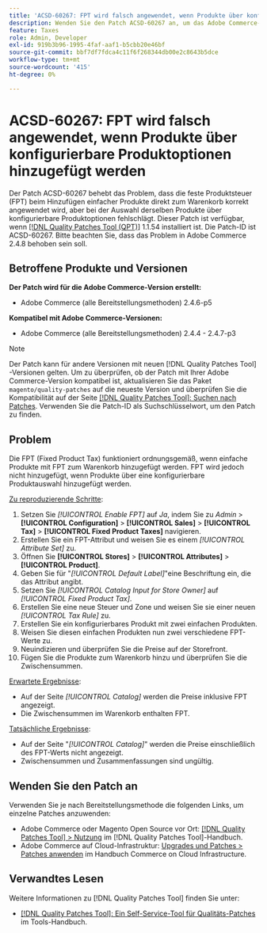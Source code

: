 ```yaml
---
title: 'ACSD-60267: FPT wird falsch angewendet, wenn Produkte über konfigurierbare Produktoptionen hinzugefügt werden'
description: Wenden Sie den Patch ACSD-60267 an, um das Adobe Commerce-Problem zu beheben, bei dem die feste Produktsteuer (FPT) richtig angewendet wird, wenn einfache Produkte direkt zum Warenkorb hinzugefügt werden, aber bei der Auswahl derselben Produkte über konfigurierbare Produktoptionen fehlschlägt.
feature: Taxes
role: Admin, Developer
exl-id: 919b3b96-1995-4faf-aaf1-b5cbb20e46bf
source-git-commit: bbf7df7fdca4c11f6f268344db00e2c8643b5dce
workflow-type: tm+mt
source-wordcount: '415'
ht-degree: 0%

---
```


# ACSD-60267: FPT wird falsch angewendet, wenn Produkte über konfigurierbare Produktoptionen hinzugefügt werden

Der Patch ACSD-60267 behebt das Problem, dass die feste Produktsteuer (FPT) beim Hinzufügen einfacher Produkte direkt zum Warenkorb korrekt angewendet wird, aber bei der Auswahl derselben Produkte über konfigurierbare Produktoptionen fehlschlägt. Dieser Patch ist verfügbar, wenn [[!DNL Quality Patches Tool (QPT)]](https://experienceleague.adobe.com/docs/commerce-operations/tools/quality-patches-tool/usage.html) 1.1.54 installiert ist. Die Patch-ID ist ACSD-60267. Bitte beachten Sie, dass das Problem in Adobe Commerce 2.4.8 behoben sein soll.

## Betroffene Produkte und Versionen

**Der Patch wird für die Adobe Commerce-Version erstellt:**

* Adobe Commerce (alle Bereitstellungsmethoden) 2.4.6-p5

**Kompatibel mit Adobe Commerce-Versionen:**

* Adobe Commerce (alle Bereitstellungsmethoden) 2.4.4 - 2.4.7-p3

>[!NOTE]
>
>Der Patch kann für andere Versionen mit neuen [!DNL Quality Patches Tool] -Versionen gelten. Um zu überprüfen, ob der Patch mit Ihrer Adobe Commerce-Version kompatibel ist, aktualisieren Sie das Paket `magento/quality-patches` auf die neueste Version und überprüfen Sie die Kompatibilität auf der Seite [[!DNL Quality Patches Tool]: Suchen nach Patches](https://experienceleague.adobe.com/tools/commerce-quality-patches/index.html). Verwenden Sie die Patch-ID als Suchschlüsselwort, um den Patch zu finden.

## Problem

Die FPT (Fixed Product Tax) funktioniert ordnungsgemäß, wenn einfache Produkte mit FPT zum Warenkorb hinzugefügt werden. FPT wird jedoch nicht hinzugefügt, wenn Produkte über eine konfigurierbare Produktauswahl hinzugefügt werden.

<u>Zu reproduzierende Schritte</u>:

1. Setzen Sie *[!UICONTROL Enable FPT]* auf *Ja*, indem Sie zu *Admin* > **[!UICONTROL Configuration]** > **[!UICONTROL Sales]** > **[!UICONTROL Tax]** > **[!UICONTROL Fixed Product Taxes]** navigieren.
1. Erstellen Sie ein FPT-Attribut und weisen Sie es einem *[!UICONTROL Attribute Set]* zu.
1. Öffnen Sie **[!UICONTROL Stores]** > **[!UICONTROL Attributes]** > **[!UICONTROL Product]**.
1. Geben Sie für &quot;*[!UICONTROL Default Label]*&quot;eine Beschriftung ein, die das Attribut angibt.
1. Setzen Sie *[!UICONTROL Catalog Input for Store Owner]* auf *[!UICONTROL Fixed Product Tax]*.
1. Erstellen Sie eine neue Steuer und Zone und weisen Sie sie einer neuen *[!UICONTROL Tax Rule]* zu.
1. Erstellen Sie ein konfigurierbares Produkt mit zwei einfachen Produkten.
1. Weisen Sie diesen einfachen Produkten nun zwei verschiedene FPT-Werte zu.
1. Neuindizieren und überprüfen Sie die Preise auf der Storefront.
1. Fügen Sie die Produkte zum Warenkorb hinzu und überprüfen Sie die Zwischensummen.

<u>Erwartete Ergebnisse</u>:

* Auf der Seite *[!UICONTROL Catalog]* werden die Preise inklusive FPT angezeigt.
* Die Zwischensummen im Warenkorb enthalten FPT.

<u>Tatsächliche Ergebnisse</u>:

* Auf der Seite &quot;*[!UICONTROL Catalog]*&quot; werden die Preise einschließlich des FPT-Werts nicht angezeigt.
* Zwischensummen und Zusammenfassungen sind ungültig.

## Wenden Sie den Patch an

Verwenden Sie je nach Bereitstellungsmethode die folgenden Links, um einzelne Patches anzuwenden:

* Adobe Commerce oder Magento Open Source vor Ort: [[!DNL Quality Patches Tool] > Nutzung](/help/tools/quality-patches-tool/usage.md) im [!DNL Quality Patches Tool]-Handbuch.
* Adobe Commerce auf Cloud-Infrastruktur: [Upgrades und Patches > Patches anwenden](https://experienceleague.adobe.com/docs/commerce-cloud-service/user-guide/develop/upgrade/apply-patches.html) im Handbuch Commerce on Cloud Infrastructure.

## Verwandtes Lesen

Weitere Informationen zu [!DNL Quality Patches Tool] finden Sie unter:

* [[!DNL Quality Patches Tool]: Ein Self-Service-Tool für Qualitäts-Patches](/help/tools/quality-patches-tool/quality-patches-tool-to-self-serve-quality-patches.md) im Tools-Handbuch.
